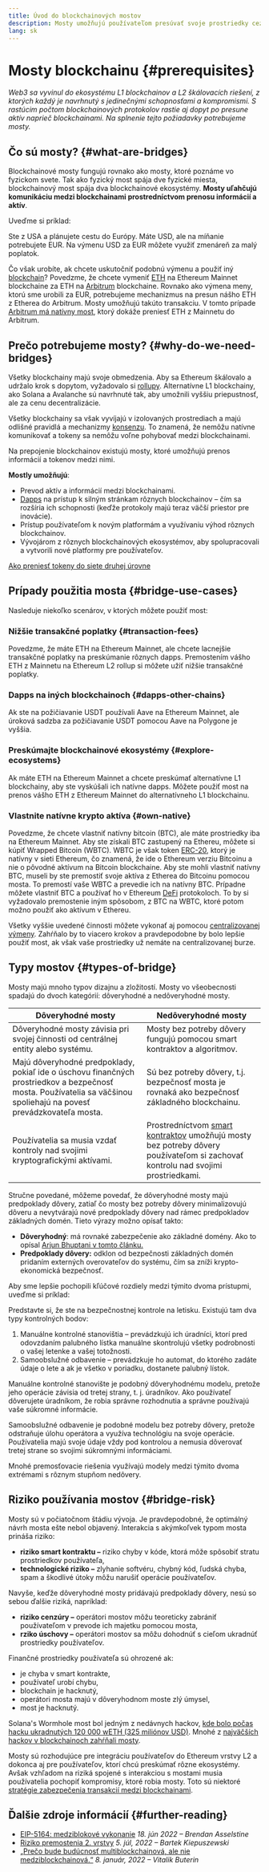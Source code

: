 ```yaml
---
title: Úvod do blockchainových mostov
description: Mosty umožňujú používateľom presúvať svoje prostriedky cez rôzne blockchainy
lang: sk
---
```


# Mosty blockchainu {#prerequisites}

_Web3 sa vyvinul do ekosystému L1 blockchainov a L2 škálovacích riešení, z ktorých každý je navrhnutý s jedinečnými schopnosťami a kompromismi. S rastúcim počtom blockchainových protokolov rastie aj dopyt po presune aktív naprieč blockchainami. Na splnenie tejto požiadavky potrebujeme mosty._

<Divider />

## Čo sú mosty? {#what-are-bridges}

Blockchainové mosty fungujú rovnako ako mosty, ktoré poznáme vo fyzickom svete. Tak ako fyzický most spája dve fyzické miesta, blockchainový most spája dva blockchainové ekosystémy. **Mosty uľahčujú komunikáciu medzi blockchainami prostredníctvom prenosu informácií a aktív**.

Uveďme si príklad:

Ste z USA a plánujete cestu do Európy. Máte USD, ale na míňanie potrebujete EUR. Na výmenu USD za EUR môžete využiť zmenáreň za malý poplatok.

Čo však urobíte, ak chcete uskutočniť podobnú výmenu a použiť iný [blockchain](/glossary/#blockchain)? Povedzme, že chcete vymeniť [ETH](/glossary/#ether) na Ethereum Mainnet blockchaine za ETH na [Arbitrum](https://arbitrum.io/) blockchaine. Rovnako ako výmena meny, ktorú sme urobili za EUR, potrebujeme mechanizmus na presun nášho ETH z Etherea do Arbitrum. Mosty umožňujú takúto transakciu. V tomto prípade [Arbitrum má natívny most](https://bridge.arbitrum.io/), ktorý dokáže preniesť ETH z Mainnetu do Arbitrum.

## Prečo potrebujeme mosty? {#why-do-we-need-bridges}

Všetky blockchainy majú svoje obmedzenia. Aby sa Ethereum škálovalo a udržalo krok s dopytom, vyžadovalo si [rollupy](/glossary/#rollups). Alternatívne L1 blockchainy, ako Solana a Avalanche sú navrhnuté tak, aby umožnili vyššiu priepustnosť, ale za cenu decentralizácie.

Všetky blockchainy sa však vyvíjajú v izolovaných prostrediach a majú odlišné pravidlá a mechanizmy [konsenzu](/glossary/#consensus). To znamená, že nemôžu natívne komunikovať a tokeny sa nemôžu voľne pohybovať medzi blockchainami.

Na prepojenie blockchainov existujú mosty, ktoré umožňujú prenos informácií a tokenov medzi nimi.

**Mostly umožňujú**:

- Prevod aktív a informácií medzi blockchainami.
- [Dapps](/glossary/#dapp) na prístup k silným stránkam rôznych blockchainov – čím sa rozšíria ich schopnosti (keďže protokoly majú teraz väčší priestor pre inovácie).
- Prístup používateľom k novým platformám a využívaniu výhod rôznych blockchainov.
- Vývojárom z rôznych blockchainových ekosystémov, aby spolupracovali a vytvorili nové platformy pre používateľov.

[Ako preniesť tokeny do siete druhej úrovne](/guides/how-to-use-a-bridge/)

<Divider />

## Prípady použitia mosta {#bridge-use-cases}

Nasleduje niekoľko scenárov, v ktorých môžete použiť most:

### Nižšie transakčné poplatky {#transaction-fees}

Povedzme, že máte ETH na Ethereum Mainnet, ale chcete lacnejšie transakčné poplatky na preskúmanie rôznych dapps. Premostením vášho ETH z Mainnetu na Ethereum L2 rollup si môžete užiť nižšie transakčné poplatky.

### Dapps na iných blockchainoch {#dapps-other-chains}

Ak ste na požičiavanie USDT používali Aave na Ethereum Mainnet, ale úroková sadzba za požičiavanie USDT pomocou Aave na Polygone je vyššia.

### Preskúmajte blockchainové ekosystémy {#explore-ecosystems}

Ak máte ETH na Ethereum Mainnet a chcete preskúmať alternatívne L1 blockchainy, aby ste vyskúšali ich natívne dapps. Môžete použiť most na prenos vášho ETH z Ethereum Mainnet do alternatívneho L1 blockchainu.

### Vlastnite natívne krypto aktíva {#own-native}

Povedzme, že chcete vlastniť natívny bitcoin (BTC), ale máte prostriedky iba na Ethereum Mainnet. Aby ste získali BTC zastupený na Ethereu, môžete si kúpiť Wrapped Bitcoin (WBTC). WBTC je však token [ERC-20](/glossary/#erc-20), ktorý je natívny v sieti Ethereum, čo znamená, že ide o Ethereum verziu Bitcoinu a nie o pôvodné aktívum na Bitcoin blockchaine. Aby ste mohli vlastniť natívny BTC, museli by ste premostiť svoje aktíva z Etherea do Bitcoinu pomocou mosta. To premostí vaše WBTC a prevedie ich na natívny BTC. Prípadne môžete vlastniť BTC a používať ho v Ethereum [DeFi](/glossary/#defi) protokoloch. To by si vyžadovalo premostenie iným spôsobom, z BTC na WBTC, ktoré potom možno použiť ako aktívum v Ethereu.

<InfoBanner shouldCenter emoji=":bulb:">
  Všetky vyššie uvedené činnosti môžete vykonať aj pomocou <a href="/get-eth/">centralizovanej výmeny</a>. Zahŕňalo by to viacero krokov a pravdepodobne by bolo lepšie použiť most, ak však vaše prostriedky už nemáte na centralizovanej burze.
</InfoBanner>

<Divider />

## Typy mostov {#types-of-bridge}

Mosty majú mnoho typov dizajnu a zložitostí. Mosty vo všeobecnosti spadajú do dvoch kategórií: dôveryhodné a nedôveryhodné mosty.

| Dôveryhodné mosty                                                                                                                                                   | Nedôveryhodné mosty                                                                                                                                          |
| ------------------------------------------------------------------------------------------------------------------------------------------------------------------- | ------------------------------------------------------------------------------------------------------------------------------------------------------------ |
| Dôveryhodné mosty závisia pri svojej činnosti od centrálnej entity alebo systému.                                                                                   | Mosty bez potreby dôvery fungujú pomocou smart kontraktov a algoritmov.                                                                                      |
| Majú dôveryhodné predpoklady, pokiaľ ide o úschovu finančných prostriedkov a bezpečnosť mosta. Používatelia sa väčšinou spoliehajú na povesť prevádzkovateľa mosta. | Sú bez potreby dôvery, t.j. bezpečnosť mosta je rovnaká ako bezpečnosť základného blockchainu.                                                               |
| Používatelia sa musia vzdať kontroly nad svojimi kryptografickými aktívami.                                                                                         | Prostredníctvom [smart kontraktov](/glossary/#smart-contract) umožňujú mosty bez potreby dôvery používateľom si zachovať kontrolu nad svojimi prostriedkami. |

Stručne povedané, môžeme povedať, že dôveryhodné mosty majú predpoklady dôvery, zatiaľ čo mosty bez potreby dôvery minimalizovujú dôveru a nevytvárajú nové predpoklady dôvery nad rámec predpokladov základných domén. Tieto výrazy možno opísať takto:

- **Dôveryhodný**: má rovnaké zabezpečenie ako základné domény. Ako to opísal [Arjun Bhuptani v tomto článku.](https://medium.com/connext/the-interoperability-trilemma-657c2cf69f17)
- **Predpoklady dôvery:** odklon od bezpečnosti základných domén pridaním externých overovateľov do systému, čím sa zníži krypto-ekonomická bezpečnosť.

Aby sme lepšie pochopili kľúčové rozdiely medzi týmito dvoma prístupmi, uveďme si príklad:

Predstavte si, že ste na bezpečnostnej kontrole na letisku. Existujú tam dva typy kontrolných bodov:

1. Manuálne kontrolné stanovištia – prevádzkujú ich úradníci, ktorí pred odovzdaním palubného lístka manuálne skontrolujú všetky podrobnosti o vašej letenke a vašej totožnosti.
2. Samoobslužné odbavenie – prevádzkuje ho automat, do ktorého zadáte údaje o lete a ak je všetko v poriadku, dostanete palubný lístok.

Manuálne kontrolné stanovište je podobný dôveryhodnému modelu, pretože jeho operácie závisia od tretej strany, t. j. úradníkov. Ako používateľ dôverujete úradníkom, že robia správne rozhodnutia a správne používajú vaše súkromné ​​informácie.

Samoobslužné odbavenie je podobné modelu bez potreby dôvery, pretože odstraňuje úlohu operátora a využíva technológiu na svoje operácie. Používatelia majú svoje údaje vždy pod kontrolou a nemusia dôverovať tretej strane so svojimi súkromnými ​​informáciami.

Mnohé premosťovacie riešenia využívajú modely medzi týmito dvoma extrémami s rôznym stupňom nedôvery.

<Divider />

## Riziko používania mostov {#bridge-risk}

Mosty sú v počiatočnom štádiu vývoja. Je pravdepodobné, že optimálný návrh mosta ešte nebol objavený. Interakcia s akýmkoľvek typom mosta prináša riziko:

- **riziko smart kontraktu –** riziko chyby v kóde, ktorá môže spôsobiť stratu prostriedkov používateľa,
- **technologické riziko –** zlyhanie softvéru, chybný kód, ľudská chyba, spam a škodlivé útoky môžu narušiť operácie používateľov.

Navyše, keďže dôveryhodné mosty pridávajú predpoklady dôvery, nesú so sebou ďalšie riziká, napríklad:

- **riziko cenzúry –** operátori mostov môžu teoreticky zabrániť používateľom v prevode ich majetku pomocou mosta,
- **rziko úschovy –** operátori mostov sa môžu dohodnúť s cieľom ukradnúť prostriedky používateľov.

Finančné prostriedky používateľa sú ohrozené ak:

- je chyba v smart kontrakte,
- používateľ urobí chybu,
- blockchain je hacknutý,
- operátori mosta majú v dôveryhodnom moste zlý úmysel,
- most je hacknutý.

Solana's Wormhole most bol jedným z nedávnych hackov, [kde bolo počas hacku ukradnutých 120 000 wETH (325 miliónov USD)](https://rekt.news/wormhole-rekt/). Mnohé z [najväčších hackov v blockchainoch zahŕňali mosty](https://rekt.news/leaderboard/).

Mosty sú rozhodujúce pre integráciu používateľov do Ethereum vrstvy L2 a dokonca aj pre používateľov, ktorí chcú preskúmať rôzne ekosystémy. Avšak vzhľadom na riziká spojené s interakciou s mostami musia používatelia pochopiť kompromisy, ktoré robia mosty. Toto sú niektoré [stratégie zabezpečenia transakcií medzi blockchainami](https://blog.debridge.finance/10-strategies-for-cross-chain-security-8ed5f5879946).

<Divider />

## Ďalšie zdroje informácií {#further-reading}

- [EIP-5164: medziblokové vykonanie](https://ethereum-magicians.org/t/eip-5164-cross-chain-execution/9658) _18. jún 2022 – Brendan Asselstine_
- [Riziko premostenia 2. vrstvy](https://gov.l2beat.com/t/l2bridge-risk-framework/31) _5. júl, 2022 – Bartek Kiepuszewski_
- [„Prečo bude budúcnosť multiblockchainová, ale nie medziblockchainová.“](https://old.reddit.com/r/ethereum/comments/rwojtk/ama_we_are_the_efs_research_team_pt_7_07_january/hrngyk8/) _8. január, 2022 – Vitalik Buterin_
